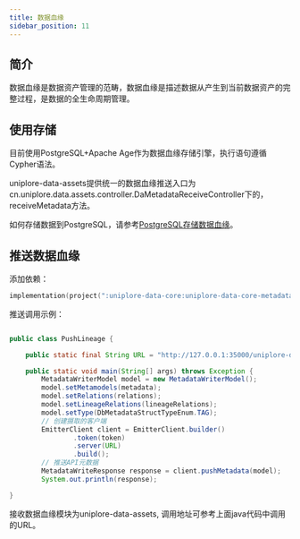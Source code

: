 ```yaml
---
title: 数据血缘
sidebar_position: 11
---
```


## 简介

数据血缘是数据资产管理的范畴，数据血缘是描述数据从产生到当前数据资产的完整过程，是数据的全生命周期管理。

## 使用存储

目前使用PostgreSQL+Apache Age作为数据血缘存储引擎，执行语句遵循Cypher语法。

uniplore-data-assets提供统一的数据血缘推送入口为cn.uniplore.data.assets.controller.DaMetadataReceiveController下的，receiveMetadata方法。

如何存储数据到PostgreSQL，请参考[PostgreSQL存储数据血缘](/docs/dev-docs/libs/apache_age_starter)。

## 推送数据血缘

添加依赖：

```kotlin
implementation(project(":uniplore-data-core:uniplore-data-core-metadata"))
```



推送调用示例：

```java

public class PushLineage {

    public static final String URL = "http://127.0.0.1:35000/uniplore-data-assets/metadataReceive/receive";

    public static void main(String[] args) throws Exception {
        MetadataWriterModel model = new MetadataWriterModel();
        model.setMetamodels(metadata);
        model.setRelations(relations);
        model.setLineageRelations(lineageRelations);
        model.setType(DbMetadataStructTypeEnum.TAG);
        // 创建摄取的客户端
        EmitterClient client = EmitterClient.builder()
                .token(token)
                .server(URL)
                .build();
        // 推送API元数据
        MetadataWriteResponse response = client.pushMetadata(model);
        System.out.println(response);

}

```

接收数据血缘模块为uniplore-data-assets, 调用地址可参考上面java代码中调用的URL。